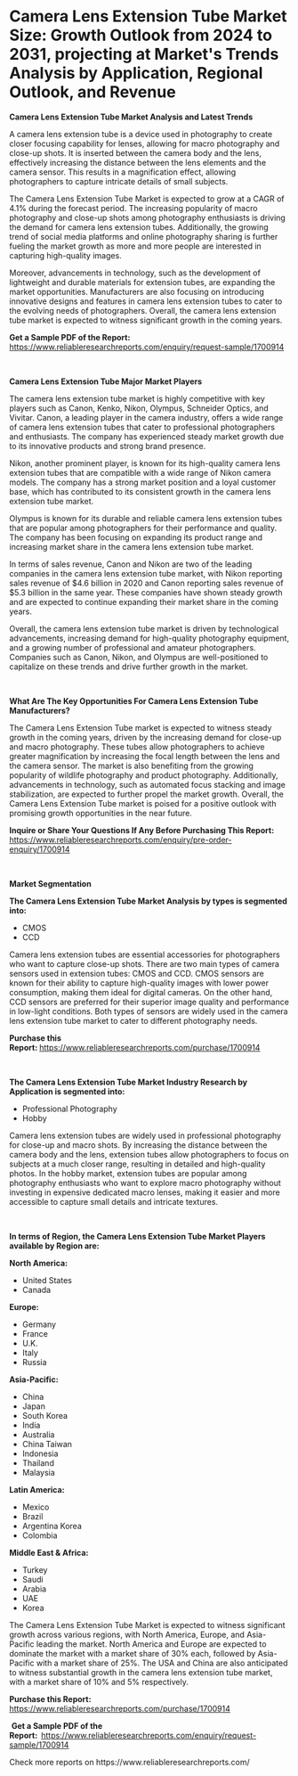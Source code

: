 <p><h1>Camera Lens Extension Tube Market Size: Growth Outlook from 2024 to 2031, projecting at Market's Trends Analysis by Application, Regional Outlook, and Revenue</h1></p><p><strong>Camera Lens Extension Tube Market Analysis and Latest Trends</strong></p>
<p><p>A camera lens extension tube is a device used in photography to create closer focusing capability for lenses, allowing for macro photography and close-up shots. It is inserted between the camera body and the lens, effectively increasing the distance between the lens elements and the camera sensor. This results in a magnification effect, allowing photographers to capture intricate details of small subjects.</p><p>The Camera Lens Extension Tube Market is expected to grow at a CAGR of 4.1% during the forecast period. The increasing popularity of macro photography and close-up shots among photography enthusiasts is driving the demand for camera lens extension tubes. Additionally, the growing trend of social media platforms and online photography sharing is further fueling the market growth as more and more people are interested in capturing high-quality images.</p><p>Moreover, advancements in technology, such as the development of lightweight and durable materials for extension tubes, are expanding the market opportunities. Manufacturers are also focusing on introducing innovative designs and features in camera lens extension tubes to cater to the evolving needs of photographers. Overall, the camera lens extension tube market is expected to witness significant growth in the coming years.</p></p>
<p><strong>Get a Sample PDF of the Report:&nbsp;</strong> <a href="https://www.reliableresearchreports.com/enquiry/request-sample/1700914">https://www.reliableresearchreports.com/enquiry/request-sample/1700914</a></p>
<p>&nbsp;</p>
<p><strong>Camera Lens Extension Tube Major Market Players</strong></p>
<p><p>The camera lens extension tube market is highly competitive with key players such as Canon, Kenko, Nikon, Olympus, Schneider Optics, and Vivitar. Canon, a leading player in the camera industry, offers a wide range of camera lens extension tubes that cater to professional photographers and enthusiasts. The company has experienced steady market growth due to its innovative products and strong brand presence.</p><p>Nikon, another prominent player, is known for its high-quality camera lens extension tubes that are compatible with a wide range of Nikon camera models. The company has a strong market position and a loyal customer base, which has contributed to its consistent growth in the camera lens extension tube market.</p><p>Olympus is known for its durable and reliable camera lens extension tubes that are popular among photographers for their performance and quality. The company has been focusing on expanding its product range and increasing market share in the camera lens extension tube market.</p><p>In terms of sales revenue, Canon and Nikon are two of the leading companies in the camera lens extension tube market, with Nikon reporting sales revenue of $4.6 billion in 2020 and Canon reporting sales revenue of $5.3 billion in the same year. These companies have shown steady growth and are expected to continue expanding their market share in the coming years.</p><p>Overall, the camera lens extension tube market is driven by technological advancements, increasing demand for high-quality photography equipment, and a growing number of professional and amateur photographers. Companies such as Canon, Nikon, and Olympus are well-positioned to capitalize on these trends and drive further growth in the market.</p></p>
<p>&nbsp;</p>
<p><strong>What Are The Key Opportunities For Camera Lens Extension Tube Manufacturers?</strong></p>
<p><p>The Camera Lens Extension Tube market is expected to witness steady growth in the coming years, driven by the increasing demand for close-up and macro photography. These tubes allow photographers to achieve greater magnification by increasing the focal length between the lens and the camera sensor. The market is also benefiting from the growing popularity of wildlife photography and product photography. Additionally, advancements in technology, such as automated focus stacking and image stabilization, are expected to further propel the market growth. Overall, the Camera Lens Extension Tube market is poised for a positive outlook with promising growth opportunities in the near future.</p></p>
<p><strong>Inquire or Share Your Questions If Any Before Purchasing This Report:</strong> <a href="https://www.reliableresearchreports.com/enquiry/pre-order-enquiry/1700914">https://www.reliableresearchreports.com/enquiry/pre-order-enquiry/1700914</a></p>
<p>&nbsp;</p>
<p><strong>Market Segmentation</strong></p>
<p><strong>The Camera Lens Extension Tube Market Analysis by types is segmented into:</strong></p>
<p><ul><li>CMOS</li><li>CCD</li></ul></p>
<p><p>Camera lens extension tubes are essential accessories for photographers who want to capture close-up shots. There are two main types of camera sensors used in extension tubes: CMOS and CCD. CMOS sensors are known for their ability to capture high-quality images with lower power consumption, making them ideal for digital cameras. On the other hand, CCD sensors are preferred for their superior image quality and performance in low-light conditions. Both types of sensors are widely used in the camera lens extension tube market to cater to different photography needs.</p></p>
<p><strong>Purchase this Report:&nbsp;</strong><a href="https://www.reliableresearchreports.com/purchase/1700914">https://www.reliableresearchreports.com/purchase/1700914</a></p>
<p>&nbsp;</p>
<p><strong>The Camera Lens Extension Tube Market Industry Research by Application is segmented into:</strong></p>
<p><ul><li>Professional Photography</li><li>Hobby</li></ul></p>
<p><p>Camera lens extension tubes are widely used in professional photography for close-up and macro shots. By increasing the distance between the camera body and the lens, extension tubes allow photographers to focus on subjects at a much closer range, resulting in detailed and high-quality photos. In the hobby market, extension tubes are popular among photography enthusiasts who want to explore macro photography without investing in expensive dedicated macro lenses, making it easier and more accessible to capture small details and intricate textures.</p></p>
<p>&nbsp;</p>
<p><strong>In terms of Region, the Camera Lens Extension Tube Market Players available by Region are:</strong></p>
<p>
    <p> <strong> North America: </strong>
        <ul>
            <li>United States</li>
            <li>Canada</li>
        </ul>
        </p> 
    <p> <strong> Europe: </strong>
        <ul>
            <li>Germany</li>
            <li>France</li>
            <li>U.K.</li>
            <li>Italy</li>
            <li>Russia</li>
        </ul>
        </p> 
    <p> <strong> Asia-Pacific: </strong>
        <ul>
            <li>China</li>
            <li>Japan</li>
            <li>South Korea</li>
            <li>India</li>
            <li>Australia</li>
            <li>China Taiwan</li>
            <li>Indonesia</li>
            <li>Thailand</li>
            <li>Malaysia</li>
        </ul>
        </p> 
    <p> <strong> Latin America: </strong>
        <ul>
            <li>Mexico</li>
            <li>Brazil</li>
            <li>Argentina Korea</li>
            <li>Colombia</li>
        </ul>
        </p> 
    <p> <strong> Middle East & Africa: </strong>
        <ul>
            <li>Turkey</li>
            <li>Saudi</li>
            <li>Arabia</li>
            <li>UAE</li>
            <li>Korea</li>
        </ul>
    </p>
    </p>
<p><p>The Camera Lens Extension Tube Market is expected to witness significant growth across various regions, with North America, Europe, and Asia-Pacific leading the market. North America and Europe are expected to dominate the market with a market share of 30% each, followed by Asia-Pacific with a market share of 25%. The USA and China are also anticipated to witness substantial growth in the camera lens extension tube market, with a market share of 10% and 5% respectively.</p></p>
<p><strong>Purchase this Report: </strong><a href="https://www.reliableresearchreports.com/purchase/1700914">https://www.reliableresearchreports.com/purchase/1700914</a></p>
<p>&nbsp;<strong>Get a Sample PDF of the Report:&nbsp;&nbsp;</strong><a href="https://www.reliableresearchreports.com/enquiry/request-sample/1700914">https://www.reliableresearchreports.com/enquiry/request-sample/1700914</a></p>
<p><strong></strong></p>
<p>Check more reports on https://www.reliableresearchreports.com/</p>